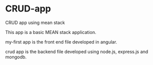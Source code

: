 # CRUD-app
CRUD app using mean stack


This app is a basic MEAN stack application.

my-first app is the front end file developed in angular.

crud app is the backend file developed using node.js, express.js and mongodb.

